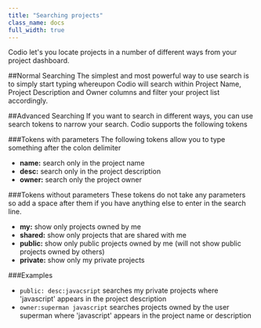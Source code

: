 ```yaml
---
title: "Searching projects"
class_name: docs
full_width: true
---
```


Codio let's you locate projects in a number of different ways from your project dashboard.

##Normal Searching
The simplest and most powerful way to use search is to simply start typing whereupon Codio will search within Project Name, Project Description and Owner columns and filter your project list accordingly.

##Advanced Searching
If you want to search in different ways, you can use search tokens to narrow your search. Codio supports the following tokens

###Tokens with parameters
The following tokens allow you to type something after the colon delimiter

- **name:** search only in the project name
- **desc:** search only in the project description
- **owner:** search only the project owner

###Tokens without parameters
These tokens do not take any parameters so add a space after them if you have anything else to enter in the search line.

- **my:** show only projects owned by me
- **shared:** show only projects that are shared with me
- **public:** show only public projects owned by me (will not show public projects owned by others)
- **private:** show only my private projects

###Examples

- `public: desc:javacsript` searches my private projects where 'javascript' appears in the project description
- `owner:superman javascript` searches projects owned by the user superman where 'javascript' appears in the project name or description